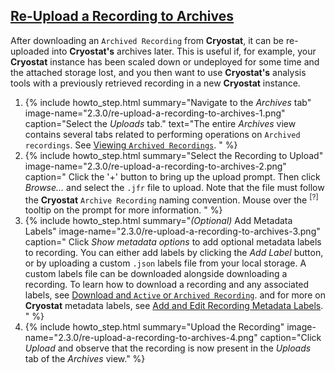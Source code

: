 ## [Re-Upload a Recording to Archives](#re-upload-a-recording-to-archives)
After downloading an `Archived Recording` from **Cryostat**, it can be re-uploaded
into **Cryostat's** archives later. This is useful if, for example, your **Cryostat**
instance has been scaled down or undeployed for some time and the attached
storage lost, and you then want to use **Cryostat's** analysis tools with a
previously retrieved recording in a new **Cryostat** instance.

<ol>
  <li>
    {% include howto_step.html
      summary="Navigate to the <i>Archives</i> tab"
      image-name="2.3.0/re-upload-a-recording-to-archives-1.png"
      caption="Select the <i>Uploads</i> tab."
      text="The entire <i>Archives</i> view contains several tabs related to performing operations
      on <code>Archived recordings</code>. See <a href='#view-archived-recordings'>Viewing <code>Archived Recordings</code></a>.
      "
    %}
  </li>
  <li>
    {% include howto_step.html
      summary="Select the Recording to Upload"
      image-name="2.3.0/re-upload-a-recording-to-archives-2.png"
      caption="
        Click the '+' button to bring up the upload prompt. Then click <i>Browse...</i> and select the
        <code>.jfr</code> file to upload. Note that the file must follow the <b>Cryostat</b> <code>Archive Recording</code>
        naming convention. Mouse over the <sup>[?]</sup> tooltip on the prompt for more information.
      "
    %}
  </li>
  <li>
    {% include howto_step.html
      summary="<i>(Optional)</i> Add Metadata Labels"
      image-name="2.3.0/re-upload-a-recording-to-archives-3.png"
      caption="
        Click <i>Show metadata options</i> to add optional metadata labels to recording.
        You can either add labels by clicking the <i>Add Label</i> button, or by uploading
        a custom <code>.json</code> labels file from your local storage. A custom labels file
        can be downloaded alongside downloading a recording. To learn how to download a recording
        and any associated labels, see <a href='#download-an-active-or-archived-recording'>Download and <code>Active</code> or <code>Archived Recording</code></a>.
        and for more on <b>Cryostat</b> metadata labels, see <a href='#add-and-edit-recording-metadata-labels'>Add and Edit Recording Metadata Labels</a>.
      "
    %}
  </li>
  <li>
    {% include howto_step.html
      summary="Upload the Recording"
      image-name="2.3.0/re-upload-a-recording-to-archives-4.png"
      caption="Click <i>Upload</i> and observe that the recording is now present in
      the <i>Uploads</i> tab of the <i>Archives</i> view."
    %}
  </li>
</ol>
